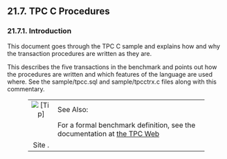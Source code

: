 <div id="tpccprocs" class="section">

<div class="titlepage">

<div>

<div>

## 21.7. TPC C Procedures

</div>

</div>

</div>

<div id="intro" class="section">

<div class="titlepage">

<div>

<div>

### 21.7.1. Introduction

</div>

</div>

</div>

This document goes through the TPC C sample and explains how and why the
transaction procedures are written as they are.

This describes the five transactions in the benchmark and points out how
the procedures are written and which features of the language are used
where. See the sample/tpcc.sql and sample/tpcctrx.c files along with
this commentary.

<div class="tip" style="margin-left: 0.5in; margin-right: 0.5in;">

|                            |                                                                                                                                   |
|:--------------------------:|:----------------------------------------------------------------------------------------------------------------------------------|
| ![\[Tip\]](images/tip.png) | See Also:                                                                                                                         |
|                            | For a formal benchmark definition, see the documentation at <a href="http://www.tpc.org/" class="ulink" target="_top">the TPC Web 
                              Site</a> .                                                                                                                         |

</div>

</div>

</div>
